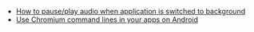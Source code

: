 * [How to pause/play audio when application is switched to background](How-to-pause-play-audio-when-application-is-switched-to-background)
* [Use Chromium command lines in your apps on Android](Use-Chromium-command-lines-in-your-apps-on-Android)